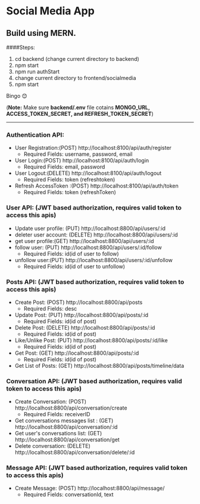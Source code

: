 # Social Media App
## Build using MERN.

####Steps:
1.  cd backend (change current directory to backend)
2. npm start
3. npm run authStart
4. change current directory to frontend/socialmedia
5. npm start

Bingo :blush:

(**Note:**  Make sure **backend/.env** file cotains **MONGO_URL, ACCESS_TOKEN_SECRET,  and REFRESH_TOKEN_SECRET**)


------------



### Authentication API:
- User Registration:(POST) http://localhost:8100/api/auth/register
	- Required Fields: username, password, email
- User Login:(POST) http://localhost:8100/api/auth/login
	- Required Fields: email, password
- User Logout:(DELETE) http://localhost:8100/api/auth/logout
	- Required Fields: token (refreshtoken)
- Refresh AccessToken :(POST) http://localhost:8100/api/auth/token
	- Required Fields: token (refreshToken)

### User API: (JWT based authorization, requires valid token to access this apis)
- Update user profile: (PUT) http://localhost:8800/api/users/:id
- deleter user account: (DELETE) http://localhost:8800/api/users/:id
- get user profile:(GET) http://localhost:8800/api/users/:id
- follow user: (PUT) http://localhost:8800/api/users/:id/follow
	- Required Fields: id(id of user to follow)
- unfollow user:(PUT) http://localhost:8800/api/users/:id/unfollow
	- Required Fields: id(id of user to unfollow)

### Posts API: (JWT based authorization, requires valid token to access this apis)
- Create Post: (POST) http://localhost:8800/api/posts
	- Required Fields: desc
- Update Post: (PUT) http://localhost:8800/api/posts/:id
	- Required Fields: id(id of post)
- Delete Post: (DELETE) http://localhost:8800/api/posts/:id
	- Required Fields: id(id of post)
- Like/Unlike Post: (PUT) http://localhost:8800/api/posts/:id/like
	- Required Fields: id(id of post)
- Get Post: (GET) http://localhost:8800/api/posts/:id
	- Required Fields: id(id of post)
- Get List of Posts: (GET) http://localhost:8800/api/posts/timeline/data

### Conversation API: (JWT based authorization, requires valid token to access this apis)
- Create Conversation: (POST) http://localhost:8800/api/conversation/create
	- Required Fields: receiverID
- Get conversations messages list : (GET) http://localhost:8800/api/conversation/:id
- Get user's conversations list: (GET) http://localhost:8800/api/conversation/get
- Delete conversation: (DELETE) http://localhost:8800/api/conversation/delete/:id

### Message API: (JWT based authorization, requires valid token to access this apis)
- Create Message: (POST) http://localhost:8800/api/message/
	- Required Fields: conversationId, text